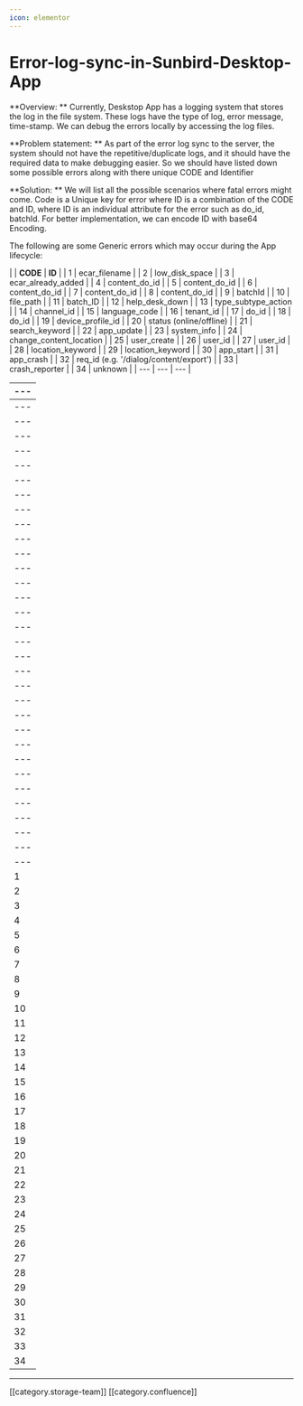 ```yaml
---
icon: elementor
---
```


# Error-log-sync-in-Sunbird-Desktop-App

\*\*Overview: \*\* Currently, Deskstop App has a logging system that stores the log in the file system. These logs have the type of log, error message, time-stamp. We can debug the errors locally by accessing the log files.&#x20;

\*\*Problem  statement: \*\* As part of the error log sync to the server, the system should not have the repetitive/duplicate logs, and it should have the required data to make debugging easier. So we should have listed down some possible errors along with there unique CODE and Identifier

\*\*Solution: \*\* We will list all the possible scenarios where fatal errors might come. Code is a Unique key for error where ID is a combination of the CODE and ID, where ID is an individual attribute for the error such as do\_id, batchId. For better implementation, we can encode ID with base64 Encoding.

The following are some Generic errors which may occur during the App lifecycle:

\| | **CODE** | **ID** | | 1 | ecar\_filename | | 2 | low\_disk\_space | | 3 | ecar\_already\_added | | 4 | content\_do\_id | | 5 | content\_do\_id | | 6 | content\_do\_id | | 7 | content\_do\_id | | 8 | content\_do\_id | | 9 | batchId | | 10 | file\_path | | 11 | batch\_ID | | 12 | help\_desk\_down | | 13 | type\_subtype\_action | | 14 | channel\_id | | 15 | language\_code | | 16 | tenant\_id | | 17 | do\_id | | 18 | do\_id | | 19 | device\_profile\_id | | 20 | status (online/offline) | | 21 | search\_keyword | | 22 | app\_update | | 23 | system\_info | | 24 | change\_content\_location | | 25 | user\_create | | 26 | user\_id | | 27 | user\_id | | 28 | location\_keyword | | 29 | location\_keyword | | 30 | app\_start | | 31 | app\_crash | | 32 | req\_id (e.g. '/dialog/content/export') | | 33 | crash\_reporter | | 34 | unknown | | --- | --- | --- |

| --- |
| --- |
| --- |
| --- |
| --- |
| --- |
| --- |
| --- |
| --- |
| --- |
| --- |
| --- |
| --- |
| --- |
| --- |
| --- |
| --- |
| --- |
| --- |
| --- |
| --- |
| --- |
| --- |
| --- |
| --- |
| --- |
| --- |
| --- |
| --- |
| --- |
| --- |
| --- |
| --- |
| --- |
| 1   |
| 2   |
| 3   |
| 4   |
| 5   |
| 6   |
| 7   |
| 8   |
| 9   |
| 10  |
| 11  |
| 12  |
| 13  |
| 14  |
| 15  |
| 16  |
| 17  |
| 18  |
| 19  |
| 20  |
| 21  |
| 22  |
| 23  |
| 24  |
| 25  |
| 26  |
| 27  |
| 28  |
| 29  |
| 30  |
| 31  |
| 32  |
| 33  |
| 34  |

***

\[\[category.storage-team]] \[\[category.confluence]]
